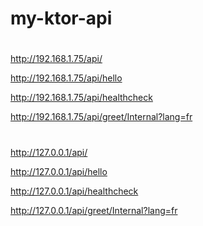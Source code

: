 # my-ktor-api


#

http://192.168.1.75/api/

http://192.168.1.75/api/hello

http://192.168.1.75/api/healthcheck

http://192.168.1.75/api/greet/Internal?lang=fr


#

http://127.0.0.1/api/

http://127.0.0.1/api/hello

http://127.0.0.1/api/healthcheck


http://127.0.0.1/api/greet/Internal?lang=fr
